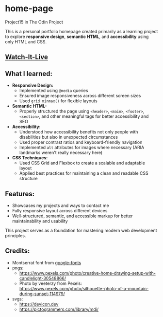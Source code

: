 # home-page
Project15 in The Odin Project

This is a personal portfolio homepage created primarily as a learning project to explore **responsive design**, **semantic HTML**, and **accessibility** using only HTML and CSS.  

## [Watch-It-Live](https://punith1117.github.io/home-page/)  

## What I learned:
- **Responsive Design:**
  - Implemented using `@media` queries
  - Ensured image responsiveness across different screen sizes
  - Used `grid minmax()` for flexible layouts
- **Semantic HTML:**
  - Properly structured the page using `<header>`, `<main>`, `<footer>`, `<section>`, and other meaningful tags for better accessibility and SEO
- **Accessibility:**
  - Understood how accessibility benefits not only people with disabilities but also in unexpected circumstances 
  - Used proper contrast ratios and keyboard-friendly navigation
  - Implemented `alt` attributes for images where necessary (ARIA landmarks weren't really necessary here)
- **CSS Techniques:**
  - Used CSS Grid and Flexbox to create a scalable and adaptable layout
  - Applied best practices for maintaining a clean and readable CSS structure

## Features:
- Showcases my projects and ways to contact me
- Fully responsive layout across different devices
- Well-structured, semantic, and accessible markup for better maintainability and usability

This project serves as a foundation for mastering modern web development principles.

## Credits:
- Montserrat font from [google-fonts](https://fonts.google.com/specimen/Montserrat?preview.text=fast)
- pngs: 
    - https://www.pexels.com/photo/creative-home-drawing-setup-with-candlelight-30548866/
    - Photo by veeterzy from Pexels: https://www.pexels.com/photo/silhouette-photo-of-a-mountain-during-sunset-114979/
- svgs:
    - https://devicon.dev
    - https://pictogrammers.com/library/mdi/